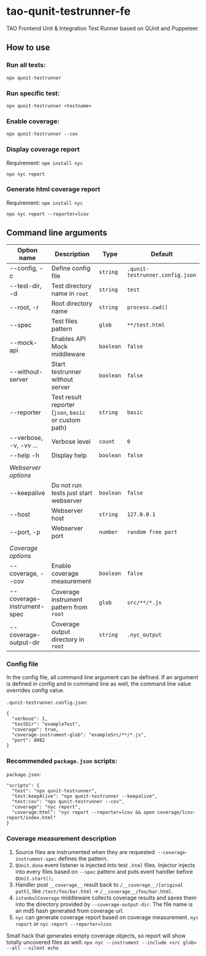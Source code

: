 # tao-qunit-testrunner-fe

TAO Frontend Unit & Integration Test Runner based on QUnit and Puppeteer

## How to use

### Run all tests:

`npx qunit-testrunner`

### Run specific test:

`npx qunit-testrunner <testname>`

### Enable coverage:

`npx qunit-testrunner --cov`

### Display coverage report

Requirement: `npm install nyc`

`npx nyc report`

### Generate html coverage report

Requirement: `npm install nyc`

`npx nyc report --reporter=lcov`

## Command line arguments

| Option name                | Description                                           | Type      | Default                         |
| -------------------------- | ----------------------------------------------------- | --------- | ------------------------------- |
| --config, -c               | Define config file                                    | `string`  | `.qunit-testrunner.config.json` |
| --test-dir, -d             | Test directory name in `root`                         | `string`  | `test`                          |
| --root, -r                 | Root directory name                                   | `string`  | `process.cwd()`                 |
| --spec                     | Test files pattern                                    | `glob`    | `**/test.html`                  |
| --mock-api                 | Enables API Mock middleware                           | `boolean` | `false`                         |
| --without-server           | Start testrunner without server                       | `boolean` | `false`                         |
| --reporter                 | Test result reporter (`json`, `basic` or custom path) | `string`  | `basic`                         |
| --verbose, -v, -vv ...     | Verbose level                                         | `count`   | `0`                             |
| --help -h                  | Display help                                          | `boolean` | `false`                         |
|                            |                                                       |           |                                 |
| _Webserver options_        |                                                       |           |                                 |
| --keepalive                | Do not run tests just start webserver                 | `boolean` | `false`                         |
| --host                     | Webserver host                                        | `string`  | `127.0.0.1`                     |
| --port, -p                 | Webserver port                                        | `number`  | `random free port`              |
|                            |                                                       |           |                                 |
| _Coverage options_         |                                                       |           |                                 |
| --coverage, --cov          | Enable coverage measurement                           | `boolean` | `false`                         |
| --coverage-instrument-spec | Coverage instrument pattern from `root`               | `glob`    | `src/**/*.js`                   |
| --coverage-output-dir      | Coverage output directory in `root`                   | `string`  | `.nyc_output`                   |

### Config file

In the config file, all command line argument can be defined. If an argument is defined in config and in command line as well, the command line value overrides config value.

`.qunit-testrunner.config.json`:

```
{
  "verbose": 1,
  "testDir": "exampleTest",
  "coverage": true,
  "coverage-instrument-glob": "exampleSrc/**/*.js",
  "port": 8082
}

```

### Recommended `package.json` scripts:

`package.json`:

```
"scripts": {
  "test": "npx qunit-testrunner",
  "test:keepAlive": "npx qunit-testrunner --keepalive",
  "test:cov": "npx qunit-testrunner --cov",
  "coverage": "nyc report",
  "coverage:html": "nyc report --reporter=lcov && open coverage/lcov-report/index.html"
}
```

### Coverage measurement description

1. Source files are instrumented when they are requested. `--coverage-instrument-spec` defines the pattern.
2. `QUnit.done` event listener is injected into test `.html` files. Injector injects into every files based on `--spec` pattern and puts event handler before `QUnit.start();`
3. Handler post `__coverage__` result back to `/__coverage__/[original path]`, like `/test/foo/bar.html` -> `/__coverage__/foo/bar.html`.
4. `istanbulCoverage` middleware collects coverage results and saves them into the directory provided by `--coverage-output-dir`. The file name is an md5 hash generated from coverage url.
5. `nyc` can generate coverage report based on coverage measurement. `nyc report` or `nyc report --reporter=lcov`

Small hack that generates empty coverage objects, so report will show totally uncovered files as well:
`npx nyc --instrument --include <src glob> --all --silent echo`
